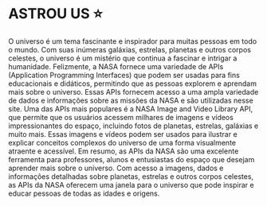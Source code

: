 # ASTROU US ⭐

  O universo é um tema fascinante e inspirador para muitas pessoas em todo o mundo. Com suas inúmeras galáxias, estrelas, planetas e outros corpos celestes, o universo é um mistério que continua a fascinar e intrigar a humanidade. Felizmente, a NASA fornece uma variedade de APIs (Application Programming Interfaces) que podem ser usadas para fins educacionais e didáticos, permitindo que as pessoas explorem e aprendam mais sobre o universo. Essas APIs fornecem acesso a uma ampla variedade de dados e informações sobre as missões da NASA e são utilizadas nesse site. Uma das APIs mais populares é a NASA Image and Video Library API, que permite que os usuários acessem milhares de imagens e vídeos impressionantes do espaço, incluindo fotos de planetas, estrelas, galáxias e muito mais. Essas imagens e vídeos podem ser usados para ilustrar e explicar conceitos complexos do universo de uma forma visualmente atraente e acessível. Em resumo, as APIs da NASA são uma excelente ferramenta para professores, alunos e entusiastas do espaço que desejam aprender mais sobre o universo. Com acesso a imagens, dados e informações detalhadas sobre planetas, estrelas e outros corpos celestes, as APIs da NASA oferecem uma janela para o universo que pode inspirar e educar pessoas de todas as idades e origens.
